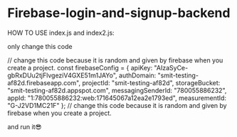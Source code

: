 # Firebase-login-and-signup-backend

HOW TO USE index.js and index2.js:

only change this code

// change this code because it is random and given by firebase when you create a project.
const firebaseConfig = {
    apiKey: "AIzaSyCe-gbRxDUu2tjFlvgeziV4GXE51m1JAYo",
    authDomain: "smit-testing-af82d.firebaseapp.com",
    projectId: "smit-testing-af82d",
    storageBucket: "smit-testing-af82d.appspot.com",
    messagingSenderId: "780055886232",
    appId: "1:780055886232:web:171645067a12ea2e1793ed",
    measurementId: "G-J2VD1MC21F"
};
// change this code because it is random and given by firebase when you create a project.

and run it😎

